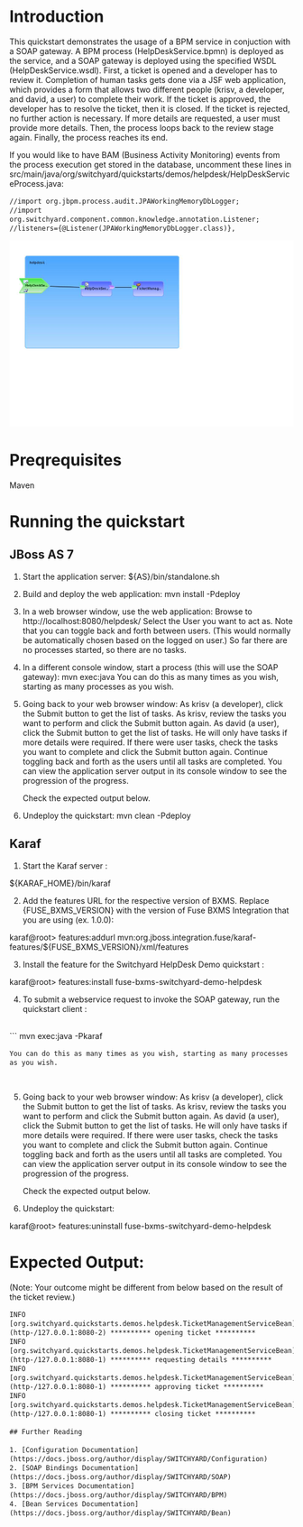 Introduction
============
This quickstart demonstrates the usage of a BPM service in conjuction with a SOAP gateway.
A BPM process (HelpDeskService.bpmn) is deployed as the service, and a SOAP gateway is deployed using the specified WSDL (HelpDeskService.wsdl).
First, a ticket is opened and a developer has to review it.
Completion of human tasks gets done via a JSF web application, which provides a form that allows two different people (krisv, a developer, and david, a user) to complete their work.
If the ticket is approved, the developer has to resolve the ticket, then it is closed.
If the ticket is rejected, no further action is necessary.
If more details are requested, a user must provide more details. Then, the process loops back to the review stage again.
Finally, the process reaches its end.

If you would like to have BAM (Business Activity Monitoring) events from the process execution get stored in the database, uncomment these lines in
src/main/java/org/switchyard/quickstarts/demos/helpdesk/HelpDeskServiceProcess.java:
```
//import org.jbpm.process.audit.JPAWorkingMemoryDbLogger;
//import org.switchyard.component.common.knowledge.annotation.Listener;
//listeners={@Listener(JPAWorkingMemoryDbLogger.class)},
```

![Helpdesk Quickstart](https://github.com/jboss-switchyard/quickstarts/raw/master/demos/helpdesk/helpdesk.jpg)


Preqrequisites 
==============
Maven

Running the quickstart
======================

JBoss AS 7
----------
1. Start the application server:
    ${AS}/bin/standalone.sh

2. Build and deploy the web application:
   mvn install -Pdeploy

3. In a web browser window, use the web application:
    Browse to http://localhost:8080/helpdesk/
    Select the User you want to act as.
    Note that you can toggle back and forth between users. (This would normally be automatically chosen based on the logged on user.)
    So far there are no processes started, so there are no tasks.

4. In a different console window, start a process (this will use the SOAP gateway):
    mvn exec:java
    You can do this as many times as you wish, starting as many processes as you wish.

5. Going back to your web browser window:
    As krisv (a developer), click the Submit button to get the list of tasks.
    As krisv, review the tasks you want to perform and click the Submit button again.
    As david (a user), click the Submit button to get the list of tasks. He will only have tasks if more details were required.
    If there were user tasks, check the tasks you want to complete and click the Submit button again.
    Continue toggling back and forth as the users until all tasks are completed.
    You can view the application server output in its console window to see the progression of the progress.

   Check the expected output below.

6. Undeploy the quickstart:
        mvn clean -Pdeploy

Karaf
----------
1. Start the Karaf server :

${KARAF_HOME}/bin/karaf

2. Add the features URL for the respective version of BXMS.   Replace {FUSE_BXMS_VERSION}
with the version of Fuse BXMS Integration that you are using (ex. 1.0.0): 

karaf@root> features:addurl mvn:org.jboss.integration.fuse/karaf-features/${FUSE_BXMS_VERSION}/xml/features


3. Install the feature for the Switchyard HelpDesk Demo quickstart :

karaf@root> features:install fuse-bxms-switchyard-demo-helpdesk

4. To submit a webservice request to invoke the SOAP gateway, run the quickstart client :
<br/>
```
mvn exec:java -Pkaraf


    You can do this as many times as you wish, starting as many processes as you wish.

<br/>

5. Going back to your web browser window:
    As krisv (a developer), click the Submit button to get the list of tasks.
    As krisv, review the tasks you want to perform and click the Submit button again.
    As david (a user), click the Submit button to get the list of tasks. He will only have tasks if more details were required.
    If there were user tasks, check the tasks you want to complete and click the Submit button again.
    Continue toggling back and forth as the users until all tasks are completed.
    You can view the application server output in its console window to see the progression of the progress.

   Check the expected output below.

6. Undeploy the quickstart:

karaf@root> features:uninstall fuse-bxms-switchyard-demo-helpdesk


Expected Output:
================
(Note: Your outcome might be different from below based on the result of the ticket review.)
```
INFO  [org.switchyard.quickstarts.demos.helpdesk.TicketManagementServiceBean] (http-/127.0.0.1:8080-2) ********** opening ticket **********
INFO  [org.switchyard.quickstarts.demos.helpdesk.TicketManagementServiceBean] (http-/127.0.0.1:8080-1) ********** requesting details **********
INFO  [org.switchyard.quickstarts.demos.helpdesk.TicketManagementServiceBean] (http-/127.0.0.1:8080-1) ********** approving ticket **********
INFO  [org.switchyard.quickstarts.demos.helpdesk.TicketManagementServiceBean] (http-/127.0.0.1:8080-1) ********** closing ticket **********

## Further Reading

1. [Configuration Documentation](https://docs.jboss.org/author/display/SWITCHYARD/Configuration)
2. [SOAP Bindings Documentation](https://docs.jboss.org/author/display/SWITCHYARD/SOAP)
3. [BPM Services Documentation](https://docs.jboss.org/author/display/SWITCHYARD/BPM)
4. [Bean Services Documentation](https://docs.jboss.org/author/display/SWITCHYARD/Bean)
